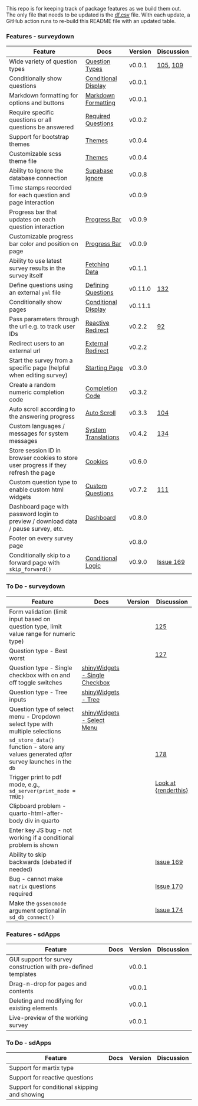 
<!-- README.md is generated from README.Rmd. Please edit this file -->

This repo is for keeping track of package features as we build them out.
The only file that needs to be updated is the
[df.csv](https://github.com/surveydown-dev/todo/blob/main/df.csv) file.
With each update, a GitHub action runs to re-build this README file with
an updated table.

### Features - surveydown

| Feature                                                                             | Docs                                                                                                      | Version | Discussion                                                                                                                   |
|-------------------------------------------------------------------------------------|-----------------------------------------------------------------------------------------------------------|---------|------------------------------------------------------------------------------------------------------------------------------|
| Wide variety of question types                                                      | [Question Types](https://surveydown.org/docs/question-types)                                              | v0.0.1  | [105](https://github.com/orgs/surveydown-dev/discussions/105), [109](https://github.com/orgs/surveydown-dev/discussions/109) |
| Conditionally show questions                                                        | [Conditional Display](https://surveydown.org/docs/conditional-logic)                                      | v0.0.1  |                                                                                                                              |
| Markdown formatting for options and buttons                                         | [Markdown Formatting](https://surveydown.org/docs/question-formatting#markdown-formatting)                | v0.0.1  |                                                                                                                              |
| Require specific questions or all questions be answered                             | [Required Questions](https://surveydown.org/docs/server-options#required-questions)                       | v0.0.2  |                                                                                                                              |
| Support for bootstrap themes                                                        | [Themes](https://surveydown.org/docs/basic-components#appearance-settings)                                | v0.0.4  |                                                                                                                              |
| Customizable scss theme file                                                        | [Themes](https://surveydown.org/docs/basic-components#appearance-settings)                                | v0.0.4  |                                                                                                                              |
| Ability to Ignore the database connection                                           | [Supabase Ignore](https://surveydown.org/docs/storing-data#connecting-to-your-database-in-surveydown)     | v0.0.8  |                                                                                                                              |
| Time stamps recorded for each question and page interaction                         |                                                                                                           | v0.0.9  |                                                                                                                              |
| Progress bar that updates on each question interaction                              | [Progress Bar](https://surveydown.org/docs/basic-components#progress-bar)                                 | v0.0.9  |                                                                                                                              |
| Customizable progress bar color and position on page                                | [Progress Bar](https://surveydown.org/docs/basic-components#progress-bar)                                 | v0.0.9  |                                                                                                                              |
| Ability to use latest survey results in the survey itself                           | [Fetching Data](https://surveydown.org/docs/fetch-data#reactive-fetching)                                 | v0.1.1  |                                                                                                                              |
| Define questions using an external `yml` file                                       | [Defining Questions](https://surveydown.org/docs/defining-questions.html#using-a-yaml-file)               | v0.11.0 | [132](https://github.com/orgs/surveydown-dev/discussions/132)                                                                |
| Conditionally show pages                                                            | [Conditional Display](https://surveydown.org/docs/conditional-logic)                                      | v0.11.1 |                                                                                                                              |
| Pass parameters through the url e.g. to track user IDs                              | [Reactive Redirect](https://surveydown.org/docs/external-redirect#reactive-redirect)                      | v0.2.2  | [92](https://github.com/orgs/surveydown-dev/discussions/92)                                                                  |
| Redirect users to an external url                                                   | [External Redirect](https://surveydown.org/docs/external-redirect)                                        | v0.2.2  |                                                                                                                              |
| Start the survey from a specific page (helpful when editing survey)                 | [Starting Page](https://surveydown.org/docs/server-options#starting-page)                                 | v0.3.0  |                                                                                                                              |
| Create a random numeric completion code                                             | [Completion Code](https://surveydown.org/docs/reactivity#displaying-stored-values-e.g.-a-completion-code) | v0.3.2  |                                                                                                                              |
| Auto scroll according to the answering progress                                     | [Auto Scroll](https://surveydown.org/docs/server-options#auto-scroll)                                     | v0.3.3  | [104](https://github.com/surveydown-dev/surveydown/issues/104)                                                               |
| Custom languages / messages for system messages                                     | [System Translations](https://surveydown.org/docs/system-translations)                                    | v0.4.2  | [134](https://github.com/orgs/surveydown-dev/discussions/134)                                                                |
| Store session ID in browser cookies to store user progress if they refresh the page | [Cookies](https://surveydown.org/docs/server-options#cookies)                                             | v0.6.0  |                                                                                                                              |
| Custom question type to enable custom html widgets                                  | [Custom Questions](https://surveydown.org/docs/custom-questions)                                          | v0.7.2  | [111](https://github.com/orgs/surveydown-dev/discussions/111)                                                                |
| Dashboard page with password login to preview / download data / pause survey, etc.  | [Dashboard](https://surveydown.org/docs/dashboard)                                                        | v0.8.0  |                                                                                                                              |
| Footer on every survey page                                                         |                                                                                                           | v0.8.0  |                                                                                                                              |
| Conditionally skip to a forward page with `skip_forward()`                          | [Conditional Logic](https://surveydown.org/docs/conditional-logic#conditional-navigation-of-pages)        | v0.9.0  | [Issue 169](https://github.com/surveydown-dev/surveydown/issues/169#issuecomment-2611211412)                                 |

### To Do - surveydown

| Feature                                                                                     | Docs                                                                                                         | Version | Discussion                                                                                   |
|---------------------------------------------------------------------------------------------|--------------------------------------------------------------------------------------------------------------|---------|----------------------------------------------------------------------------------------------|
| Form validation (limit input based on question type, limit value range for numeric type)    |                                                                                                              |         | [125](https://github.com/orgs/surveydown-dev/discussions/125)                                |
| Question type - Best worst                                                                  |                                                                                                              |         | [127](https://github.com/orgs/surveydown-dev/discussions/127)                                |
| Question type - Single checkbox with on and off toggle switches                             | [shinyWidgets - Single Checkbox](https://github.com/dreamRs/shinyWidgets?tab=readme-ov-file#single-checkbox) |         |                                                                                              |
| Question type - Tree inputs                                                                 | [shinyWidgets - Tree](https://github.com/dreamRs/shinyWidgets?tab=readme-ov-file#tree)                       |         |                                                                                              |
| Question type of select menu - Dropdown select type with multiple selections                | [shinyWidgets - Select Menu](https://github.com/dreamRs/shinyWidgets?tab=readme-ov-file#select-menu)         |         |                                                                                              |
| `sd_store_data()` function - store any values generated *after* survey launches in the `db` |                                                                                                              |         | [178](https://github.com/surveydown-dev/surveydown/issues/178)                               |
| Trigger print to pdf mode, e.g., `sd_server(print_mode = TRUE)`                             |                                                                                                              |         | [Look at {renderthis}](https://github.com/jhelvy/renderthis/blob/main/R/pdf.R)               |
| Clipboard problem - quarto-html-after-body div in quarto                                    |                                                                                                              |         |                                                                                              |
| Enter key JS bug - not working if a conditional problem is shown                            |                                                                                                              |         |                                                                                              |
| Ability to skip backwards (debated if needed)                                               |                                                                                                              |         | [Issue 169](https://github.com/surveydown-dev/surveydown/issues/169#issuecomment-2611211412) |
| Bug - cannot make `matrix` questions required                                               |                                                                                                              |         | [Issue 170](https://github.com/surveydown-dev/surveydown/issues/170#issuecomment-2621673999) |
| Make the `gssencmode` argument optional in `sd_db_connect()`                                |                                                                                                              |         | [Issue 174](https://github.com/surveydown-dev/surveydown/issues/174#issuecomment-2621695487) |

### Features - sdApps

| Feature                                                        | Docs | Version | Discussion |
|----------------------------------------------------------------|------|---------|------------|
| GUI support for survey construction with pre-defined templates |      | v0.0.1  |            |
| Drag-n-drop for pages and contents                             |      | v0.0.1  |            |
| Deleting and modifying for existing elements                   |      | v0.0.1  |            |
| Live-preview of the working survey                             |      | v0.0.1  |            |

### To Do - sdApps

| Feature                                      | Docs | Version | Discussion |
|----------------------------------------------|------|---------|------------|
| Support for martix type                      |      |         |            |
| Support for reactive questions               |      |         |            |
| Support for conditional skipping and showing |      |         |            |
